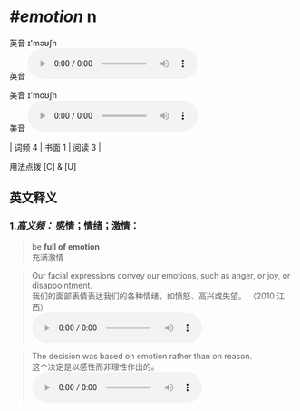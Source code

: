 # ***\#emotion*** n
英音 ɪ'məʊʃn  
英音
<audio src="./media/emotion-B.aac" controls="controls"></audio>

美音 ɪ'moʊʃn  
美音
<audio src="./media/emotion.aac" controls="controls"></audio>



| 词频 4 | 书面 1 | 阅读 3 |  

用法点拨  [C] & [U]

英文释义
---
### 1.*高义频：* **感情；情绪；激情：**  

 > be **full of emotion**   
 > 充满激情    

 > Our facial expressions convey our emotions, such as anger, or joy, or disappointment.   
 > 我们的面部表情表达我们的各种情绪，如愤怒、高兴或失望。  （2010 江西）  
<audio src="./media/emotion-1.aac" controls="controls"></audio>

 > The decision was based on emotion rather than on reason.   
 > 这个决定是以感性而非理性作出的。    
<audio src="./media/emotion-2.aac" controls="controls"></audio>


